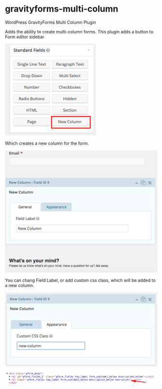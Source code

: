 # gravityforms-multi-column
WordPress GravityForms Multi Column Plugin

Adds the ability to create multi-column forms.
This plugin adds a button to Form editor sidebar 

![New button in Form editoe sidebar](https://raw.githubusercontent.com/kuzvac/gravityforms-multi-column/master/BM2trYP.png)

Which creates a new column for the form.

![New field](https://raw.githubusercontent.com/kuzvac/gravityforms-multi-column/master/li97uVQ.png)

You can chang Field Label, or add custom css class, which will be added to a new column.

![Field settings](https://raw.githubusercontent.com/kuzvac/gravityforms-multi-column/master/foAOcK0.png)

![Field settings](https://raw.githubusercontent.com/kuzvac/gravityforms-multi-column/master/CLskE46.png)